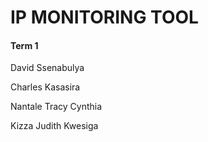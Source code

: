 # IP MONITORING TOOL


#### Term 1

David Ssenabulya

Charles Kasasira

Nantale Tracy Cynthia

Kizza Judith Kwesiga